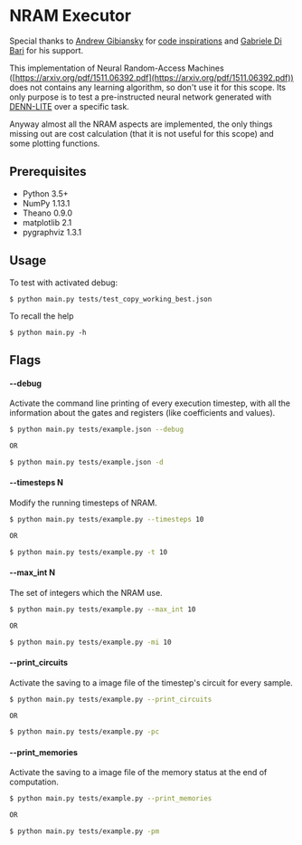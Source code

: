NRAM Executor
=============

Special thanks to [Andrew Gibiansky](http://andrew.gibiansky.com) for
[code inspirations](https://github.com/gibiansky/experiments) and [Gabriele Di Bari](https://github.com/Gabriele91) for his support.

This implementation of Neural Random-Access Machines ([https://arxiv.org/pdf/1511.06392.pdf](https://arxiv.org/pdf/1511.06392.pdf)) does not contains any learning algorithm, so don't use it for this scope.
Its only purpose is to test a pre-instructed neural network generated with [DENN-LITE](https://github.com/Gabriele91/DENN-LITE) over a specific task.

Anyway almost all the NRAM aspects are implemented, the only things missing out are cost calculation (that it is not useful for this scope) and some plotting functions.

Prerequisites
-------------
- Python 3.5+
- NumPy 1.13.1
- Theano 0.9.0
- matplotlib 2.1
- pygraphviz 1.3.1

Usage
-----
To test with activated debug:

    $ python main.py tests/test_copy_working_best.json

To recall the help

    $ python main.py -h

Flags
-----
#### --debug
Activate the command line printing of every execution timestep, with all
the information about the gates and registers (like coefficients and values).

```sh
$ python main.py tests/example.json --debug

OR

$ python main.py tests/example.json -d
```

#### --timesteps N
Modify the running timesteps of NRAM.
```sh
$ python main.py tests/example.py --timesteps 10

OR

$ python main.py tests/example.py -t 10
```

#### --max_int N
The set of integers which the NRAM use.
```sh
$ python main.py tests/example.py --max_int 10

OR

$ python main.py tests/example.py -mi 10
```

#### --print_circuits
Activate the saving to a image file of the timestep's circuit for every sample.
```sh
$ python main.py tests/example.py --print_circuits

OR

$ python main.py tests/example.py -pc
```

#### --print_memories
Activate the saving to a image file of the memory status at the end of computation.
```sh
$ python main.py tests/example.py --print_memories

OR

$ python main.py tests/example.py -pm
```
